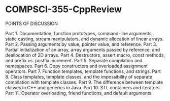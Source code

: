# COMPSCI-355-CppReview

POINTS OF DISCUSSION

Part 1. Documentation, function prototypes, command-line arguments, static casting, stream manipulators, and dynamic allocation of linear arrays. 
Part 2. Passing arguments by value, pointer value, and reference. 
Part 3. Partial initialization of an array, array arguments passed by reference, and deallocation of 2D arrays. 
Part 4. Destructors, assert macro, const methods, and prefix vs. postfix increment.
Part 5. Separate compilation and namespaces.
Part 6. Copy constructors and overloaded assignment operators.
Part 7. Function templates, template functions, and strings.
Part 8. Class templates, template classes, and the impossibility of separate compilation with template classes.
Part 9. The difference between template classes in C++ and generics in Java.
Part 10. STL containers and iterators.
Part 11. Operator overloading, friend functions, and default arguments.
